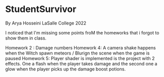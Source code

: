 # StudentSurvivor
By Arya Hosseini
LaSalle College 2022

I noticed that I'm missing some points froM the homeworks that i forgot to show them in class.

Homework 2 : Damage numbers
Homework 4: A camera shake happens when the Witch spawn meteors  /  Blurign the scene when the game is paused
Homework 5: Player shader is implemented is the project with 2 effects. One a flash when the player takes damage and the 
second one a glow when the player picks up the damage boost potions. 
